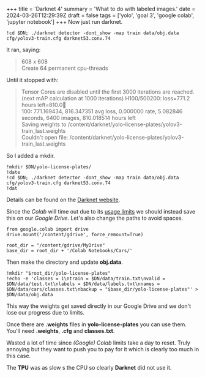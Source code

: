 +++
title = 'Darknet 4'
summary = 'What to do with labeled images.'
date = 2024-03-26T12:29:39Z
draft = false
tags = ['yolo', 'goal 3', 'google colab', 'jupyter notebook']
+++
Now just run darknet.
```
!cd $DN; ./darknet detector -dont_show -map train data/obj.data cfg/yolov3-train.cfg darknet53.conv.74
```

It ran, saying:
> 608 x 608  
> Create 64 permanent cpu-threads

Until it stopped with:
> Tensor Cores are disabled until the first 3000 iterations are reached.  
> (next mAP calculation at 1000 iterations) H100/500200: loss=771.2 hours left=810.0  
> 100: 771.169434, 816.347351 avg loss, 0.000000 rate, 5.082846 seconds, 6400 images, 810.018514 hours left  
> Saving weights to /content/darknet/yolo-license-plates/yolov3-train_last.weights  
> Couldn't open file: /content/darknet/yolo-license-plates/yolov3-train_last.weights

So I added a mkdir.
```
!mkdir $DN/yolo-license-plates/
!date
!cd $DN; ./darknet detector -dont_show -map train data/obj.data cfg/yolov3-train.cfg darknet53.conv.74
!dat
```

Details can be found on the [Darknet website](https://pjreddie.com/darknet/yolo/).

Since the *Colab* will time out due to its [usage limits](https://research.google.com/colaboratory/faq.html#usage-limits) we should instead save this on our *Google Drive*. Let's also change the paths to avoid spaces.
```
from google.colab import drive
drive.mount('/content/gdrive', force_remount=True)

root_dir = "/content/gdrive/MyDrive"
base_dir = root_dir + '/Colab Notebooks/Cars/'
```

Then make the directory and update **obj.data**.
```
!mkdir "$root_dir/yolo-license-plates"
!echo -e 'classes = 1\ntrain = $DN/data/train.txt\nvalid = $DN/data/test.txt\nlabels = $DN/data/labels.txt\nnames = $DN/data/cars/classes.txt\nbackup = "$base_dir/yolo-license-plates"' > $DN/data/obj.data
```

This way the weights get saved directly in our Google Drive and we don't lose our progress due to limits.

Once there are **.weights** files in **yolo-license-plates** you can use them.
You'll need **.weights**, **.cfg** and **classes.txt**.

Wasted a lot of time since *(Google)  Colab* limits take a day to reset. Truly annoying but they want to push
you to pay for it which is clearly too much in this case.

The **TPU** was as slow s the CPU so clearly **Darknet** did not use it.
